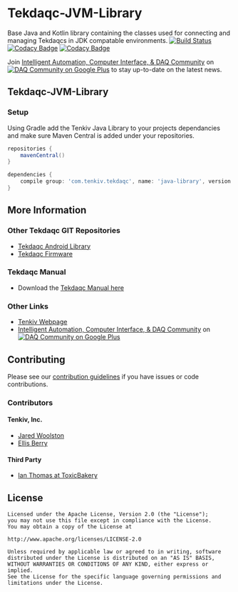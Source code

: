 Tekdaqc-JVM-Library
====================

Base Java and Kotlin library containing the classes used for connecting and managing Tekdaqcs in JDK compatable environments.
[![Build Status](https://travis-ci.org/Tenkiv/Tekdaqc-Java-Library.svg?branch=master)](https://travis-ci.org/Tenkiv/Tekdaqc-Java-Library) [![Codacy Badge](https://api.codacy.com/project/badge/Grade/6b9a493eb1194c7fb9667f9a813c5d41)](https://www.codacy.com/app/Tenkiv/Tekdaqc-Java-Library?utm_source=github.com&amp;utm_medium=referral&amp;utm_content=Tenkiv/Tekdaqc-Java-Library&amp;utm_campaign=Badge_Grade) [![Codacy Badge](https://api.codacy.com/project/badge/Coverage/6b9a493eb1194c7fb9667f9a813c5d41)](https://www.codacy.com/app/Tenkiv/Tekdaqc-Java-Library?utm_source=github.com&utm_medium=referral&utm_content=Tenkiv/Tekdaqc-Java-Library&utm_campaign=Badge_Coverage)

Join [Intelligent Automation, Computer Interface, & DAQ Community](https://plus.google.com/u/0/communities/109351353187504550254) on [![DAQ Community on Google Plus](https://ssl.gstatic.com/images/icons/gplus-16.png)](https://plus.google.com/u/0/communities/109351353187504550254) to stay up-to-date on the latest news.

## Tekdaqc-JVM-Library

### Setup
Using Gradle add the Tenkiv Java Library to your projects dependancies and make sure Maven Central is added under your repositories.

```groovy
repositories {
    mavenCentral()
}

dependencies {
    compile group: 'com.tenkiv.tekdaqc', name: 'java-library', version: '2.1.2.3'
}
```

## More Information

### Other Tekdaqc GIT Repositories
* [Tekdaqc Android Library](https://github.com/Tenkiv/Tekdaqc-Android-Library)
* [Tekdaqc Firmware](https://github.com/Tenkiv/Tekdaqc-Firmware)

### Tekdaqc Manual
* Download the [Tekdaqc Manual here](http://www.tenkiv.com/tekdaqc_manual_pdf_v3.pdf)

### Other Links
* [Tenkiv Webpage](http://www.tenkiv.com/)
* [Intelligent Automation, Computer Interface, & DAQ Community](https://plus.google.com/u/0/communities/109351353187504550254) on [![DAQ Community on Google Plus](https://ssl.gstatic.com/images/icons/gplus-16.png)](https://plus.google.com/u/0/communities/109351353187504550254)

## Contributing

Please see our [contribution guidelines](https://github.com/Tenkiv/Tekdaqc-Android-Library/blob/master/CONTRIBUTING.md) if you have issues or code contributions.

### Contributors
#### Tenkiv, Inc.
* [Jared Woolston](https://github.com/jwoolston)
* [Ellis Berry](https://github.com/ejberry)

#### Third Party
* [Ian Thomas at ToxicBakery](https://github.com/ToxicBakery)

## License

    Licensed under the Apache License, Version 2.0 (the "License");
    you may not use this file except in compliance with the License.
    You may obtain a copy of the License at
    
    http://www.apache.org/licenses/LICENSE-2.0
    
    Unless required by applicable law or agreed to in writing, software
    distributed under the License is distributed on an "AS IS" BASIS,
    WITHOUT WARRANTIES OR CONDITIONS OF ANY KIND, either express or implied.
    See the License for the specific language governing permissions and
    limitations under the License.
